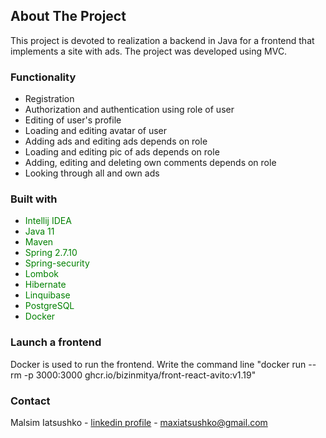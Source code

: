 <!-- ABOUT THE PROJECT -->
## About The Project
This project is devoted to realization a backend in Java for a frontend that implements a site with ads.
The project was developed using MVC.

### Functionality
* Registration
* Authorization and authentication using role of user
* Editing of user's profile
* Loading and editing avatar of user
* Adding ads and editing ads depends on role
* Loading and editing pic of ads depends on role
* Adding, editing and deleting own comments depends on role
* Looking through all and own ads

### Built with

* <span style="color: green"> Intellij IDEA </span>
* <span style="color: green"> Java 11 </span>
* <span style="color: green"> Maven </span>
* <span style="color: green"> Spring 2.7.10 </span>
* <span style="color: green"> Spring-security </span> 
* <span style="color: green"> Lombok </span>
* <span style="color: green"> Hibernate </span>
* <span style="color: green"> Linquibase </span>
* <span style="color: green"> PostgreSQL </span>
* <span style="color: green"> Docker </span>

### Launch a frontend
Docker is used to run the frontend. 
Write the command line "docker run --rm -p 3000:3000 ghcr.io/bizinmitya/front-react-avito:v1.19"


### Contact

Malsim Iatsushko - <a href="www.linkedin.com/in/iatsushko" target="_blank">linkedin profile</a> - maxiatsushko@gmail.com